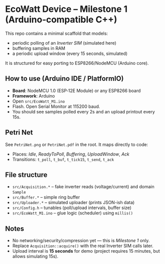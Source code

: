 # EcoWatt Device – Milestone 1 (Arduino‑compatible C++)

This repo contains a minimal scaffold that models:
- periodic polling of an *Inverter SIM* (simulated here)
- buffering samples in RAM
- a periodic upload window (every 15 seconds, simulated)

It is structured for easy porting to ESP8266/NodeMCU (Arduino core).

## How to use (Arduino IDE / PlatformIO)
- **Board**: NodeMCU 1.0 (ESP‑12E Module) or any ESP8266 board
- **Framework**: Arduino
- Open `src/EcoWatt_M1.ino`
- Flash. Open Serial Monitor at 115200 baud.
- You should see samples polled every 2s and an upload printout every 15s.

## Petri Net
See `PetriNet.png` or `PetriNet.pdf` in the root. It maps directly to code:
- Places: *Idle*, *ReadyToPoll*, *Buffering*, *UploadWindow*, *Ack*
- Transitions: `t_poll`, `t_buf`, `t_tick15`, `t_send`, `t_ack`

## File structure
- `src/Acquisition.*` – fake inverter reads (voltage/current) and domain `Sample`
- `src/Buffer.*` – simple ring buffer
- `src/Uploader.*` – simulated uploader (prints JSON-ish data)
- `src/Config.h` – tunables (poll/upload intervals, buffer size)
- `src/EcoWatt_M1.ino` – glue logic (scheduler) using `millis()`

## Notes
- No networking/security/compression yet — this is *Milestone 1* only.
- Replace `Acquisition::acquire()` with the real Inverter SIM calls later.
- Upload interval is **15 seconds** for demo (project requires 15 minutes, but allows simulating 15s).
